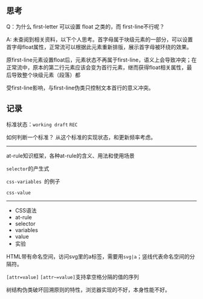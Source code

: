 ## 思考

Q：为什么 first-letter 可以设置 float 之类的，而 first-line不行呢？

A: 未查阅到相关资料，以下个人思考。首字母属于块级元素的一部分，可以设置首字母float属性，正常流可以根据此元素重新排版，展示首字母被环绕的效果。

原first-line元素设置float后，元素状态不再属于first-line，语义上会导致冲突；在正常流中，原本的第二行元素应该会变为首行元素，继而获得float相关属性，最后导致整个块级元素（段落）都

受first-line影响，与first-line伪类只控制文本首行的意义冲突。


## 记录

标准状态：`working draft` `REC`

如何判断一个标准？ 从这个标准的实现状态，和更新频率考虑。

---

at-rule知识框架，各种at-rule的含义、用法和使用场景

`selector`的产生式

`css-variables `的例子

`css-value`

---

- CSS语法
- at-rule
- selector
- variables
- value
- 实验


HTML带有命名空间，访问svg里的a标签，需要用`svg|a`；竖线代表命名空间的分隔符。

`[attr=value]` `[attr~=value]`支持拿空格分隔的值的序列

树结构伪类破坏回溯原则的特性，浏览器实现的不好，本身性能不好。 